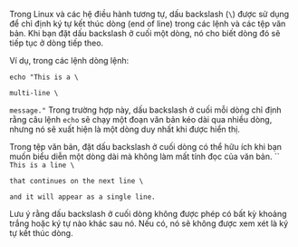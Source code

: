 Trong Linux và các hệ điều hành tương tự, dấu backslash (`\`) được sử dụng để chỉ định ký tự kết thúc dòng (end of line) trong các lệnh và các tệp văn bản. Khi bạn đặt dấu backslash ở cuối một dòng, nó cho biết dòng đó sẽ tiếp tục ở dòng tiếp theo.

Ví dụ, trong các lệnh dòng lệnh:

`echo "This is a \`

`multi-line \`

`message."`
Trong trường hợp này, dấu backslash ở cuối mỗi dòng chỉ định rằng câu lệnh `echo` sẽ chạy một đoạn văn bản kéo dài qua nhiều dòng, nhưng nó sẽ xuất hiện là một dòng duy nhất khi được hiển thị.

Trong tệp văn bản, đặt dấu backslash ở cuối dòng có thể hữu ích khi bạn muốn biểu diễn một dòng dài mà không làm mất tính đọc của văn bản.
``
`This is a line \`

`that continues on the next line \`

`and it will appear as a single line.`

Lưu ý rằng dấu backslash ở cuối dòng không được phép có bất kỳ khoảng trắng hoặc ký tự nào khác sau nó. Nếu có, nó sẽ không được xem xét là ký tự kết thúc dòng.






